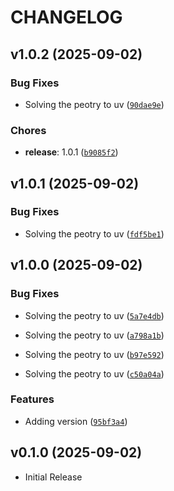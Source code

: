 # CHANGELOG

<!-- version list -->

## v1.0.2 (2025-09-02)

### Bug Fixes

- Solving the peotry to uv
  ([`90dae9e`](https://github.com/DevOpsScaler/utils/commit/90dae9ec718a23aabb8f7631b23fe3a97bc739fd))

### Chores

- **release**: 1.0.1
  ([`b9085f2`](https://github.com/DevOpsScaler/utils/commit/b9085f2af0a5442601ddaf97b29faf592537b589))


## v1.0.1 (2025-09-02)

### Bug Fixes

- Solving the peotry to uv
  ([`fdf5be1`](https://github.com/DevOpsScaler/utils/commit/fdf5be1ca2fc538d75b94967ad026a315c0029f6))


## v1.0.0 (2025-09-02)

### Bug Fixes

- Solving the peotry to uv
  ([`5a7e4db`](https://github.com/DevOpsScaler/utils/commit/5a7e4db8c2510d18a55b2fcacfdaf158e4308d6c))

- Solving the peotry to uv
  ([`a798a1b`](https://github.com/DevOpsScaler/utils/commit/a798a1bc19c7fc972170ae77d96816d986c2e4b2))

- Solving the peotry to uv
  ([`b97e592`](https://github.com/DevOpsScaler/utils/commit/b97e59211b641b778f8fd878137d30ec777bda76))

- Solving the peotry to uv
  ([`c50a04a`](https://github.com/DevOpsScaler/utils/commit/c50a04a09fa61ecae8dc873ef1392dcbb7705257))

### Features

- Adding version
  ([`95bf3a4`](https://github.com/DevOpsScaler/utils/commit/95bf3a4a5d28542e49ac965078dd2c9cd479ae86))


## v0.1.0 (2025-09-02)

- Initial Release

